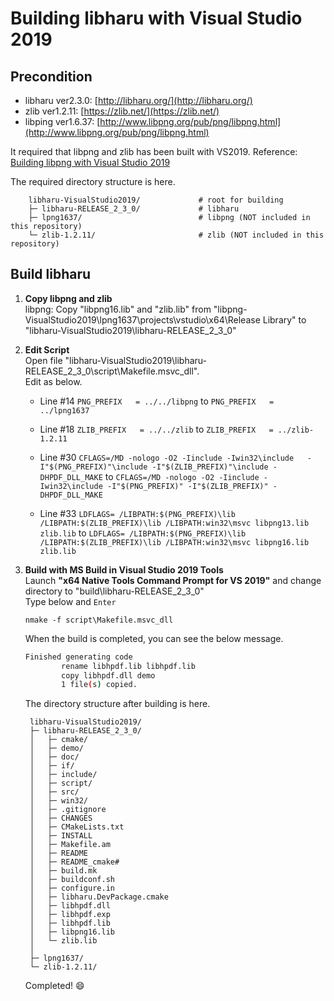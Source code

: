# **Building libharu with Visual Studio 2019**

## Precondition
 - libharu ver2.3.0: [http://libharu.org/](http://libharu.org/)
 - zlib ver1.2.11: [https://zlib.net/](https://zlib.net/)
 - libping ver1.6.37: [http://www.libpng.org/pub/png/libpng.html](http://www.libpng.org/pub/png/libpng.html)

It required that libpng and zlib has been built with VS2019.
Reference: [Building libpng with Visual Studio 2019](https://github.com/mryssng/libpng-VisualStudio2019)

The required directory structure is here.

	    libharu-VisualStudio2019/             # root for building
	    ├─ libharu-RELEASE_2_3_0/             # libharu
	    ├─ lpng1637/                          # libpng (NOT included in this repository)
	    └─ zlib-1.2.11/                       # zlib (NOT included in this repository)
    
## Build libharu

 1. **Copy libpng and zlib**<br>
   libpng:
Copy "libpng16.lib" and "zlib.lib" from "libpng-VisualStudio2019\lpng1637\projects\vstudio\x64\Release Library" to "libharu-VisualStudio2019\libharu-RELEASE_2_3_0"

 2. **Edit Script**<br>
  Open file "libharu-VisualStudio2019\libharu-RELEASE_2_3_0\script\Makefile.msvc_dll".<br>
  Edit as below.
     * Line #14
     `PNG_PREFIX   = ../../libpng`
     to
     `PNG_PREFIX   = ../lpng1637`
     
     * Line #18
     `ZLIB_PREFIX   = ../../zlib`
     to
     `ZLIB_PREFIX   = ../zlib-1.2.11`
        
     * Line #30
     `CFLAGS=/MD -nologo -O2 -Iinclude -Iwin32\include   -I"$(PNG_PREFIX)"\include -I"$(ZLIB_PREFIX)"\include -DHPDF_DLL_MAKE`
     to
     `CFLAGS=/MD -nologo -O2 -Iinclude -Iwin32\include -I"$(PNG_PREFIX)" -I"$(ZLIB_PREFIX)" -DHPDF_DLL_MAKE`
        
     * Line #33
     `LDFLAGS= /LIBPATH:$(PNG_PREFIX)\lib /LIBPATH:$(ZLIB_PREFIX)\lib /LIBPATH:win32\msvc libpng13.lib zlib.lib`
     to
     `LDFLAGS= /LIBPATH:$(PNG_PREFIX)\lib /LIBPATH:$(ZLIB_PREFIX)\lib /LIBPATH:win32\msvc libpng16.lib zlib.lib`

3. **Build with MS Build in  Visual Studio 2019 Tools**<br>
  Launch **"x64 Native Tools Command Prompt for VS 2019"** and change directory to "build\libharu-RELEASE_2_3_0"<br>
  Type below and `Enter`<br>
  
    `nmake -f script\Makefile.msvc_dll`<br>
    
    When the build is completed, you can see the below message.<br>
	```sh
	Finished generating code
	        rename libhpdf.lib libhpdf.lib
	        copy libhpdf.dll demo
	        1 file(s) copied.
   ```
    The directory structure after building is here.

	    libharu-VisualStudio2019/ 
	    ├─ libharu-RELEASE_2_3_0/ 
	    │   ├─ cmake/ 
	    │   ├─ demo/ 
	    │   ├─ doc/ 
	    │   ├─ if/
	    │   ├─ include/
	    │   ├─ script/ 
	    │   ├─ src/ 
	    │   ├─ win32/
	    │   ├─ .gitignore 
	    │   ├─ CHANGES 
	    │   ├─ CMakeLists.txt 
	    │   ├─ INSTALL 
	    │   ├─ Makefile.am 
	    │   ├─ README 
	    │   ├─ README_cmake# 
	    │   ├─ build.mk 
	    │   ├─ buildconf.sh 
	    │   ├─ configure.in 
	    │   ├─ libharu.DevPackage.cmake 
	    │   ├─ libhpdf.dll 
	    │   ├─ libhpdf.exp 
	    │   ├─ libhpdf.lib 
	    │   ├─ libpng16.lib 
	    │   └─ zlib.lib
	    │   
	    ├─ lpng1637/
	    └─ zlib-1.2.11/ 

	Completed! 😄

